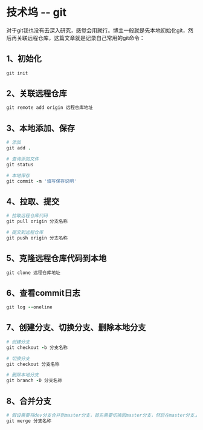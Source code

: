 # 技术坞 -- git

对于git我也没有去深入研究，感觉会用就行。博主一般就是先本地初始化git，然后再关联远程仓库，这篇文章就是记录自己常用的git命令：

## 1、初始化

```ruby
git init
```

## 2、关联远程仓库

```ruby
git remote add origin 远程仓库地址
```

## 3、本地添加、保存

```ruby
# 添加
git add .

# 查询添加文件
git status

# 本地保存
git commit -m '填写保存说明'
```

## 4、拉取、提交

```ruby
# 拉取远程仓库代码
git pull origin 分支名称

# 提交到远程仓库
git push origin 分支名称
```

## 5、克隆远程仓库代码到本地

```ruby
git clone 远程仓库地址
```

## 6、查看commit日志

```ruby
git log --oneline
```

## 7、创建分支、切换分支、删除本地分支

```ruby
# 创建分支
git checkout -b 分支名称

# 切换分支
git checkout 分支名称

# 删除本地分支
git branch -D 分支名称

```

## 8、合并分支

```ruby
# 假设需要将dev分支合并到master分支，首先需要切换回master分支，然后在master分支上执行以下命令
git merge 分支名称
```

